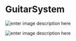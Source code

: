# GuitarSystem

![enter image description here](http://a1.qpic.cn/psb?/V10V6cGL1XKoht/bqY01qnmY1m5QXf.ZtdygFMgOybiO6RE8xIqthGC6Sc!/b/dAsBAAAAAAAA&bo=EwGxAAAAAAAFAIA!&rf=viewer_4)

![enter image description here](http://a1.qpic.cn/psb?/V10V6cGL1XKoht/5lJJvGDqo0IesD8islExja2.EHUv9CjpKcUOzMAkkDw!/b/dAgBAAAAAAAA&bo=FQK2AAAAAAABAIY!&rf=viewer_4)
